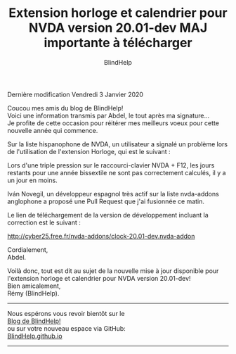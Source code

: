 ﻿---
title: Extension horloge et calendrier pour NVDA version 20.01-dev MAJ importante à télécharger
layout: post
author: BlindHelp
---

<footer>Dernière modification Vendredi 3 Janvier 2020</footer>


Coucou mes amis du blog de BlindHelp!               
Voici une information transmis par Abdel, le tout après ma signature...    
Je profite de cette occasion pour réitérer mes meilleurs voeux pour cette nouvelle année qui commence.    

Sur la liste hispanophone de NVDA, un utilisateur a signalé un problème lors de l'utilisation de l'extension Horloge, qui est le suivant :

Lors d'une triple pression sur le raccourci-clavier NVDA + F12, les jours restants pour une année bissextile ne sont pas correctement calculés, il y a un jour en moins.

Iván Novegil, un développeur espagnol très actif sur la liste nvda-addons anglophone a proposé une Pull Request que j'ai fusionnée ce matin.

Le lien de téléchargement de la version de développement incluant la correction est le suivant :

<http://cyber25.free.fr/nvda-addons/clock-20.01-dev.nvda-addon>

Cordialement,    
Abdel.    

Voilà donc,  tout est dit au sujet de la nouvelle mise à jour disponible pour l'extension horloge et calendrier pour NVDA version 20.01-dev!                
Bien amicalement,              
Rémy (BlindHelp).

---

Nous espérons vous revoir bientôt sur le      
[Blog de BlindHelp!](http://blindhelp.blogspot.fr/)                    
ou sur  votre nouveau espace via GitHub:                     
[BlindHelp.github.io](https://blindhelp.github.io)                    

---